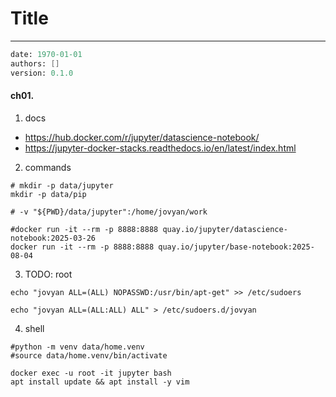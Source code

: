 # Title
---
```meta
date: 1970-01-01
authors: []
version: 0.1.0
```


#### ch01. 
1. docs
- https://hub.docker.com/r/jupyter/datascience-notebook/
- https://jupyter-docker-stacks.readthedocs.io/en/latest/index.html

2. commands
```
# mkdir -p data/jupyter
mkdir -p data/pip

# -v "${PWD}/data/jupyter":/home/jovyan/work

#docker run -it --rm -p 8888:8888 quay.io/jupyter/datascience-notebook:2025-03-26
docker run -it --rm -p 8888:8888 quay.io/jupyter/base-notebook:2025-08-04
```

3. TODO: root
```
echo "jovyan ALL=(ALL) NOPASSWD:/usr/bin/apt-get" >> /etc/sudoers

echo "jovyan ALL=(ALL:ALL) ALL" > /etc/sudoers.d/jovyan
```

4. shell
```
#python -m venv data/home.venv
#source data/home.venv/bin/activate

docker exec -u root -it jupyter bash
apt install update && apt install -y vim
```
